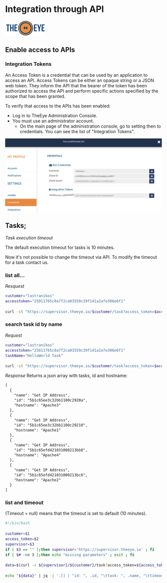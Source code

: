 # Integration through API

[![theeye.io](../../images/logo-theeye-theOeye-logo2.png)](https://theeye.io/en/index.html)



## Enable access to APIs

### Integration Tokens
An Access Token is a credential that can be used by an application to access an API. Access Tokens can be either an opaque string or a JSON web token. They inform the API that the bearer of the token has been authorized to access the API and perform specific actions specified by the scope that has been granted.

To verify that access to the APIs has been enabled:
- Log in to TheEye Administration Console.
- You must use an administrator account.
     - On the main page of the administration console, go to setting then to credentials. You can see the list of "Integration Tokens".

![dashboard_settings_credentials](../../images/dashboard_setting_credentials.png)

## Tasks;

*Task execution timeout*

The default execution timeout for tasks is 10 minutes.

Now it's not possible to change the timeout via API. To modify the timeout for a task contact us.



### list all...

*Resquest*
```bash
customer="lastranikos"
accesstoken="25011765c0a7f2ca03559c39f141a2afe306e6f1"

curl -sS "https://supervisor.theeye.io/$customer/task?access_token=$accesstoken"
```

### search task id by name

*Request*
```bash
customer="lastranikos"
accesstoken="25011765c0a7f2ca03559c39f141a2afe306e6f1"
taskName="HelloWorld Task"

curl -sS "https://supervisor.theeye.io/$customer/task?access_token=$accesstoken" | jq -r --arg name "$taskName" '.[] | select(.name==$name) | {"name": .name, "id": .id, "hostname": .hostname}' | jq -s '.'
```

*Response*
Returns a json array with tasks, id and hostname:
```
[
  {
    "name": "Get IP Address",
    "id": "5b1c65ee3c32bb1100c2920a",
    "hostname": "Apache3"
  },
  {
    "name": "Get IP Address",
    "id": "5b1c65ee3c32bb1100c29210",
    "hostname": "Apache1"
  },
  {
    "name": "Get IP Address",
    "id": "5b1c65efd421031000213bb8",
    "hostname": "Apache4"
  },
  {
    "name": "Get IP Address",
    "id": "5b1c65efd421031000213bc6",
    "hostname": "Apache2"
  }
]
```

### list and timeout
(Timeout = null) means that the timeout is set to default (10 minutes).

```bash
#!/bin/bash

customer=$1
access_token=$2
supervisor=$3
if [ $3 == "" ];then supervisor='https://supervisor.theeye.io' ; fi
if [ $# -ne 3 ];then echo "missing parameters" ; exit ; fi

data=$(curl -s ${supervisor}/${customer}/task?access_token=${access_token})

echo "${data}" | jq -j '.[] | "id: ", .id, "\ttask: ", .name, "\ttimeout: ", .timeout, "\n"'
```


